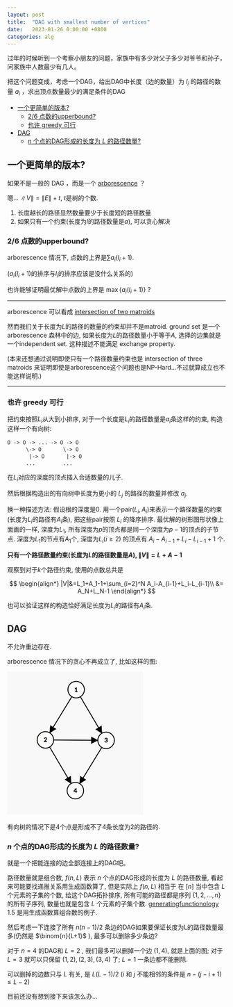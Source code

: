 ```yaml
---
layout: post
title:  "DAG with smallest number of vertices"
date:   2023-01-26 0:00:00 +0800
categories: alg
---
```


<!-- >我还没有非常仔细的想这个问题，也还没去查。这个问题可能非常简单，可能已经有人研究过这个问题了 -->

过年的时候听到一个考察小朋友的问题，家族中有多少对父子多少对爷爷和孙子，问家族中人数最少有几人。

把这个问题变成，考虑一个DAG，给出DAG中长度（边的数量）为 $l_i$ 的路径的数量 $a_i$ ，求出顶点数量最少的满足条件的DAG

- [一个更简单的版本?](#一个更简单的版本)
  - [2/6 点数的upperbound?](#26-点数的upperbound)
  - [也许 greedy 可行](#也许-greedy-可行)
- [DAG](#dag)
  - [$n$ 个点的DAG形成的长度为 $L$ 的路径数量?](#n-个点的dag形成的长度为-l-的路径数量)


## 一个更简单的版本?

如果不是一般的 DAG ，而是一个 [arborescence](https://en.wikipedia.org/wiki/Arborescence_(graph_theory)) ？

嗯... $\|V\|=\|E\|+t$, $t$是树的个数. 

1. 长度越长的路径显然数量要少于长度短的路径数量
2. 如果只有一个约束(长度为$l$的路径数量是$a$), 可以贪心解决

### 2/6 点数的upperbound?

arborescence 情况下, 点数的上界是$\sum a_i(l_i+1)$.

($a_i(l_i+1)$的排序与$l_i$的排序应该是没什么关系的)

也许能够证明最优解中点数的上界是 $\max \{a_i(l_i+1)\}$ ?

---

arborescence 可以看成 [intersection of two matroids](https://math.mit.edu/~goemans/18433S07/arborescence.pdf)

然而我们关于长度为$L$的路径的数量的约束却并不是matroid. ground set 是一个 arborescence 森林中的边, 如果长度为$L$的路径数量小于等于$A$, 选择的边集就是一个independent set. 这种描述不能满足 exchange property.

(本来还想通过说明即使只有一个路径数量约束也是 intersection of three matroids 来证明即使是arborescence这个问题也是NP-Hard...不过就算成立也不能这样说明.)

---

### 也许 greedy 可行
把约束按照$L_i$从大到小排序, 对于一个长度是$L_i$的路径数量是$a_i$条这样的约束, 构造这样一个有向树:

```
O -> O -> ... -> O -> O
      \-> O       \-> O
       |-> O       |-> O
      ...         ...
```
在$L_i$对应的深度的顶点插入合适数量的儿子.

然后根据构造出的有向树中长度为更小的 $L_j$ 的路径的数量并修改 $a_j$. 

换一种描述方法: 假设根的深度是0. 用一个pair$(L_i, A_i)$来表示一个路径数量的约束(长度为$L_i$的路径有$A_i$条), 把这些pair按照 $L_i$ 的降序排序. 最优解的树形图形状像上面画的一样, 深度为$L_1$, 所有深度为$p$的顶点都是同一个深度为$p-1$的顶点的子节点. 深度为$L_1$的节点有$A_1$个, 深度为$L_i(i\geq 2)$ 的顶点有 $A_i-A_{i-1}+L_i-L_{i-1}+1$ 个.

<!-- ...想想怎么证明或者找反例 -->

**只有一个路径数量约束(长度为$L$的路径数量是$A$), $\|V\|=L+A-1$**

观察到对于$k$个路径约束, 使用的点数总共是


$$
\begin{align*}
|V|&=L_1+A_1-1+\sum_{i=2}^N A_i-A_{i-1}+L_i-L_{i-1}\\
&= A_N+L_N-1
\end{align*}
$$

也可以验证这样的构造恰好满足长度为$L_i$的路径有$A_i$条.

## DAG

不允许重边存在.

arborescence 情况下的贪心不再成立了, 比如这样的图: 

![L2A4V4]({{url}}/assets/image/../../../../assets/image/L2A4V4.jpg)

有向树的情况下是4个点是形成不了4条长度为2的路径的.


### $n$ 个点的DAG形成的长度为 $L$ 的路径数量?

就是一个把能连接的边全部连接上的DAG吧。

路径数量就是组合数, $f(n,L)$ 表示 $n$ 个点的DAG形成的长度为 $L$ 的路径数量, 看起来可能要找递推关系用生成函数算了, 但是实际上 $f(n,L)$ 相当于
在 $[n]$ 当中包含 $L$ 个元素的子集的个数, 给这个DAG拓扑排序, 所有可能的路径都是序列 $\{1,2,...,n\}$ 的所有子序列, 数量也就是包含 $L$ 个元素的子集个数. 
[generatingfunctionology](https://www2.math.upenn.edu/~wilf/gfology2.pdf) 1.5 是用生成函数算组合数的例子.

然后考虑一下连接了所有 $n(n-1)/2$ 条边的DAG如果要保证长度为L的路径数量最多(仍然是 $\binom{n}{L+1}$ ), 最多可以删除多少条边?

对于 $n=4$ 的DAG和 $L=2$ , 我们最多可以删掉一个边 $(1,4)$, 就是上面的图; 对于 $L=3$ 就可以只保留 $(1,2), (2,3), (3,4)$ 了; $L=1$ 一条边都不能删除.

可以删掉的边数只与 $L$ 有关, 是 $L(L-1)/2$ ($i$ 和 $j$ 不能相邻的条件是 $n-(j-i+1)\leq L-2$)

目前还没有想到接下来该怎么办...